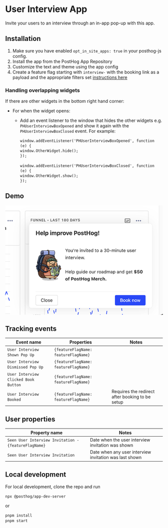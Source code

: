 # User Interview App

Invite your users to an interview through an in-app pop-up with this app.

## Installation

1. Make sure you have enabled `opt_in_site_apps: true` in your posthog-js config.
2. Install the app from the PostHog App Repository
3. Customize the text and theme using the app config
4. Create a feature flag starting with `interview-` with the booking link as a payload and the appropriate filters set [instructions here](https://posthog.com/docs/apps/user-interview)

### Handling overlapping widgets

If there are other widgets in the bottom right hand corner:

-   For when the widget opens:
    -   Add an event listener to the window that hides the other widgets e.g. `PHUserInterviewBoxOpened` and show it again with the `PHUserInterviewBoxClosed` event. For example:

        ```
        window.addEventListener('PHUserInterviewBoxOpened', function (e) {
        window.OtherWidget.hide();
        });

        window.addEventListener('PHUserInterviewBoxClosed', function (e) {
        window.OtherWidget.show();
        });

## Demo

![Example popup](example.png)

## Tracking events

| Event name | Properties | Notes |
| ---------- | ----------- | ----------- |
| `User Interview Shown Pop Up` | `{featureFlagName: featureFlagName}` | |
| `User Interview Dismissed Pop Up` | `{featureFlagName: featureFlagName}` | |
| `User Interview Clicked Book Button` | `{featureFlagName: featureFlagName}` | |
| `User Interview Booked` | `{featureFlagName: featureFlagName}` | Requires the redirect after booking to be setup |

## User properties

| Property name | Notes |
| ------------- | ----------- |
| `Seen User Interview Invitation - {featureFlagName}` | Date when the user interview invitation was shown |
| `Seen User Interview Invitation` | Date when any user interview invitation was last shown |

## Local development

For local development, clone the repo and run

```bash
npx @posthog/app-dev-server
```

or

```bash
pnpm install
pnpm start
```
